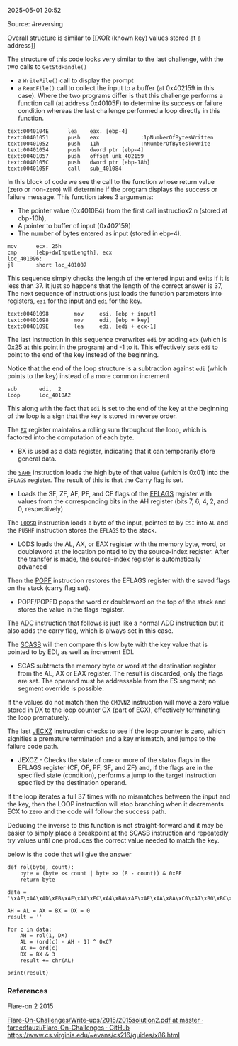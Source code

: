 
2025-05-01 20:52

Source: #reversing 

Overall structure is similar to [[XOR (known key) values stored at a address]] 

The structure of this code looks very similar to the last challenge, with the two calls to `GetStdHandle()`
 - a `WriteFile()` call to display the prompt
 - a `ReadFile()` call to collect the input to a buffer (at 0x402159 in this case). 
 Where the two programs differ is that this challenge performs a function call (at address 0x40105F) to determine its success or failure condition whereas the last challenge performed a loop directly in this function.

```Dissassembly of the call to check function
text:0040104E      lea    eax. [ebp-4] 
text:00401051      push   eax             :1pNumberOfBytesWritten
text:00401052      push   11h             :nNumberOfBytesToWrite 
text:00401054      push   dword ptr [ebp-4] 
text:00401057      push   offset unk_402159 
text:0040105C      push   dword ptr [ebp-18h] 
text:0040105F      call   sub_401084
``` 

 In this block of code we see the call to the function whose return value (zero or non-zero) will determine if the program displays the success or failure message. This function takes 3 arguments: 
 - The pointer value (0x4010E4) from the first call instructiox2.n (stored at cbp-10h),
 - A pointer to buffer of input (0x402159)
 - The number of bytes entered as input (stored in ebp-4).
 
```
mov      ecx. 25h 
cmp      [ebp+dwInputLength], ecx 
loc_401096: 
jl       short loc_401007
```

This sequence simply checks the length of the entered input and exits if it is less than 37. It just so happens that the length of the correct answer is 37, The next sequence of instructions just loads the function parameters into registers, `esi` for the input and `edi` for the key. 

```Loop Initialization
text:00401098        mov     esi, [ebp + input] 
text:00401098        mov     edi, [ebp + key] 
text:0040109E        lea     edi, [edi + ecx-1] 
```

The last instruction in this sequence overwrites `edi` by adding `ecx` (which is 0x25 at this point in the program) and -1 to it. This effectively sets `edi` to point to the end of the key instead of the beginning. 

Notice that the end of the loop structure is a subtraction against `edi` (which points to the key) instead of a more common increment
```
sub       edi,  2
loop      loc_4010A2
```

This along with the fact that `edi` is set to the end of the key at the beginning of the loop is a sign that the key is stored in reverse order.

The [`BX`](https://www.quora.com/What-is-the-purpose-of-a-general-purpose-register-BX) register maintains a rolling sum throughout the loop, which is factored into the computation of each byte. 
- BX is used as a data register, indicating that it can temporarily store general data.

the [`SAHF`](https://www.felixcloutier.com/x86/sahf) instruction loads the high byte of that value (which is 0x01) into the `EFLAGS` register. The result of this is that the Carry flag is set. 
- Loads the SF, ZF, AF, PF, and CF flags of the [EFLAGS](https://stackoverflow.com/questions/75048577/conditions-under-which-eflags-flags-are-set-in-x86-x64) register with values from the corresponding bits in the AH register (bits 7, 6, 4, 2, and 0, respectively)

The [`LODSB`](https://pdos.csail.mit.edu/6.828/2018/readings/i386/LODS.htm#:~:text=LODS%20loads%20the%20AL%2C%20AX,index%20register%20is%20automatically%20advanced.) instruction loads a byte of the input, pointed to by `ESI` into `AL` and the `PUSHF` instruction stores the `EFLAGS` to the stack. 
- LODS loads the AL, AX, or EAX register with the memory byte, word, or doubleword at the location pointed to by the source-index register. After the transfer is made, the source-index register is automatically advanced

Then the [POPF](https://pdos.csail.mit.edu/6.828/2008/readings/i386/POPF.htm) instruction restores the EFLAGS register with the saved flags on the stack (carry flag set).
- POPF/POPFD pops the word or doubleword on the top of the stack and stores the value in the flags register.

The [ADC](https://www.felixcloutier.com/x86/adc) instruction that follows is just like a normal ADD instruction but it also adds the carry flag, which is always set in this case.

The [SCASB](https://pdos.csail.mit.edu/6.828/2004/readings/i386/SCAS.htm) will then compare this low byte with the key value that is pointed to by EDI, as well as increment EDI.
- SCAS subtracts the memory byte or word at the destination register from the AL, AX or EAX register. The result is discarded; only the flags are set. The operand must be addressable from the ES segment; no segment override is possible.

If the values do not match then the `CMOVNZ` instruction will move a zero value stored in DX to the loop counter CX (part of ECX), effectively terminating the loop prematurely.

The last [JECXZ](https://faydoc.tripod.com/cpu/jecxz.htm) instruction checks to see if the loop counter is zero, which signifies a premature termination and a key mismatch, and jumps to the failure code path.
- JEXCZ - Checks the state of one or more of the status flags in the EFLAGS register (CF, OF, PF, SF, and ZF) and, if the flags are in the specified state (condition), performs a jump to the target instruction specified by the destination operand.

If the loop iterates a full 37 times with no mismatches between the input and the key, then the LOOP instruction will stop branching when it decrements ECX to zero and the code will follow the success path.

Deducing the inverse to this function is not straight-forward and it may be easier to simply place a breakpoint at the SCASB instruction and repeatedly try values until one produces the correct value needed to match the key. 

below is the code that will give the answer
```
def rol(byte, count): 
    byte = (byte << count | byte >> (8 - count)) & 0xFF 
    return byte 
    
data = '\xAF\xAA\xAD\xEB\xAE\xAA\xEC\xA4\xBA\xAF\xAE\xAA\x8A\xC0\xA7\xB0\xBC\x9A\xBA\xA5\xA5\xBA\xAF\xB8\x9D\xB8\xF9\xAE\x9D\xAB\xB4\xBC\xB6\xB3\x90\x9A\xA8'[::-1]  

AH = AL = AX = BX = DX = 0 
result = '' 

for c in data: 
    AH = rol(1, DX) 
    AL = (ord(c) - AH - 1) ^ 0xC7 
    BX += ord(c)
    DX = BX & 3 
    result += chr(AL)

print(result)
```
### References
Flare-on 2 2015

[Flare-On-Challenges/Write-ups/2015/2015solution2.pdf at master · fareedfauzi/Flare-On-Challenges · GitHub](https://github.com/fareedfauzi/Flare-On-Challenges/blob/master/Write-ups/2015/2015solution2.pdf)
https://www.cs.virginia.edu/~evans/cs216/guides/x86.html